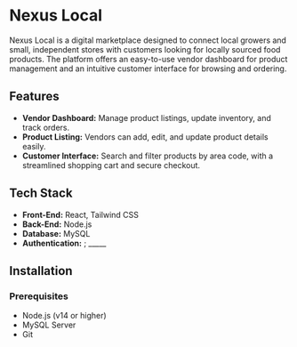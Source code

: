 # Nexus Local

Nexus Local is a digital marketplace designed to connect local growers and small, independent stores with customers looking for locally sourced food products. The platform offers an easy-to-use vendor dashboard for product management and an intuitive customer interface for browsing and ordering.


## Features
- **Vendor Dashboard:** Manage product listings, update inventory, and track orders.
- **Product Listing:** Vendors can add, edit, and update product details easily.
- **Customer Interface:** Search and filter products by area code, with a streamlined shopping cart and secure checkout.

## Tech Stack
- **Front-End:** React, Tailwind CSS
- **Back-End:** Node.js
- **Database:** MySQL
- **Authentication:** ; _____

## Installation

### Prerequisites
- Node.js (v14 or higher)
- MySQL Server
- Git
